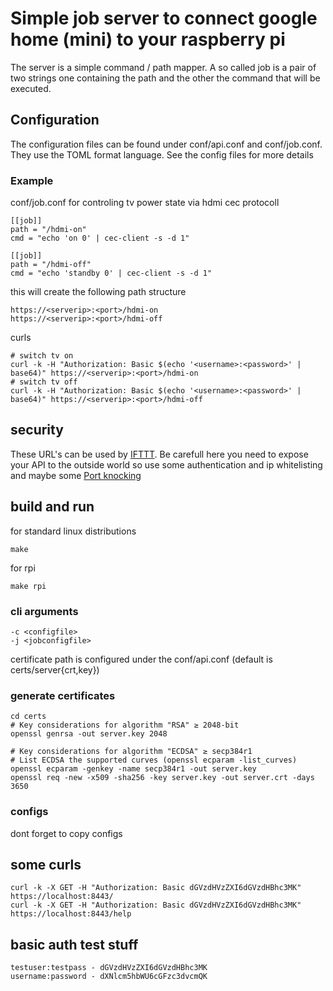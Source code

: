 # Simple job server to connect google home (mini) to your raspberry pi
The server is a simple command / path mapper. A so called job is a pair of 
two strings one containing the path and the other the command that will be executed.


## Configuration
The configuration files can be found under conf/api.conf and conf/job.conf.
They use the TOML format language.
See the config files for more details

### Example
conf/job.conf for controling tv power state via hdmi cec protocoll
```
[[job]]
path = "/hdmi-on"
cmd = "echo 'on 0' | cec-client -s -d 1"

[[job]]
path = "/hdmi-off"
cmd = "echo 'standby 0' | cec-client -s -d 1"
```

this will create the following path structure

```
https://<serverip>:<port>/hdmi-on
https://<serverip>:<port>/hdmi-off
```

curls

```
# switch tv on 
curl -k -H "Authorization: Basic $(echo '<username>:<password>' | base64)" https://<serverip>:<port>/hdmi-on
# switch tv off
curl -k -H "Authorization: Basic $(echo '<username>:<password>' | base64)" https://<serverip>:<port>/hdmi-off
```

## security 

These URL's can be used by [IFTTT](https://ifttt.com/google_assistant). Be carefull here you need to expose your API to the outside world so use some authentication and ip whitelisting and maybe some [Port knocking](https://wiki.archlinux.org/index.php/Port_knocking)

## build and run
for standard linux distributions 
```
make
```
for rpi
```
make rpi
```

### cli arguments
```
-c <configfile>
-j <jobconfigfile>
```
certificate path is configured under the conf/api.conf (default is certs/server{crt,key})

### generate certificates
```
cd certs
# Key considerations for algorithm "RSA" ≥ 2048-bit
openssl genrsa -out server.key 2048

# Key considerations for algorithm "ECDSA" ≥ secp384r1
# List ECDSA the supported curves (openssl ecparam -list_curves)
openssl ecparam -genkey -name secp384r1 -out server.key
openssl req -new -x509 -sha256 -key server.key -out server.crt -days 3650
```

### configs
dont forget to copy configs

## some curls
```
curl -k -X GET -H "Authorization: Basic dGVzdHVzZXI6dGVzdHBhc3MK" https://localhost:8443/
curl -k -X GET -H "Authorization: Basic dGVzdHVzZXI6dGVzdHBhc3MK" https://localhost:8443/help
```

## basic auth test stuff
```
testuser:testpass - dGVzdHVzZXI6dGVzdHBhc3MK
username:password - dXNlcm5hbWU6cGFzc3dvcmQK
```
